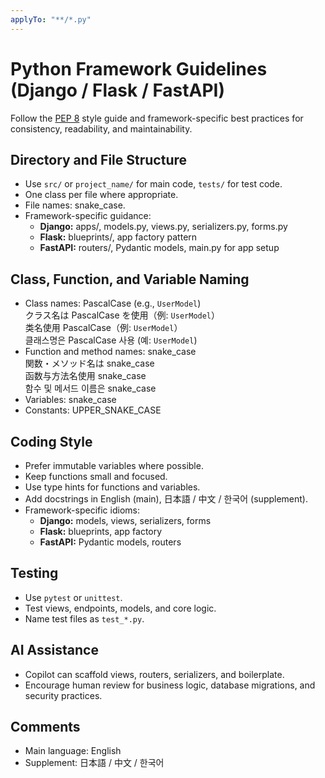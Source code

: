 ```yaml
---
applyTo: "**/*.py"
---
```


# Python Framework Guidelines (Django / Flask / FastAPI)

Follow the [PEP 8](https://peps.python.org/pep-0008/) style guide and framework-specific best practices for consistency, readability, and maintainability.

## Directory and File Structure
- Use `src/` or `project_name/` for main code, `tests/` for test code.
- One class per file where appropriate.
- File names: snake_case.
- Framework-specific guidance:
  - **Django:** apps/, models.py, views.py, serializers.py, forms.py
  - **Flask:** blueprints/, app factory pattern
  - **FastAPI:** routers/, Pydantic models, main.py for app setup

## Class, Function, and Variable Naming
- Class names: PascalCase (e.g., `UserModel`)  
  クラス名は PascalCase を使用（例: `UserModel`）  
  类名使用 PascalCase（例: `UserModel`）  
  클래스명은 PascalCase 사용 (예: `UserModel`)
- Function and method names: snake_case  
  関数・メソッド名は snake_case  
  函数与方法名使用 snake_case  
  함수 및 메서드 이름은 snake_case
- Variables: snake_case
- Constants: UPPER_SNAKE_CASE

## Coding Style
- Prefer immutable variables where possible.
- Keep functions small and focused.
- Use type hints for functions and variables.
- Add docstrings in English (main), 日本語 / 中文 / 한국어 (supplement).
- Framework-specific idioms:
  - **Django:** models, views, serializers, forms
  - **Flask:** blueprints, app factory
  - **FastAPI:** Pydantic models, routers

## Testing
- Use `pytest` or `unittest`.
- Test views, endpoints, models, and core logic.
- Name test files as `test_*.py`.

## AI Assistance
- Copilot can scaffold views, routers, serializers, and boilerplate.
- Encourage human review for business logic, database migrations, and security practices.

## Comments
- Main language: English  
- Supplement: 日本語 / 中文 / 한국어

